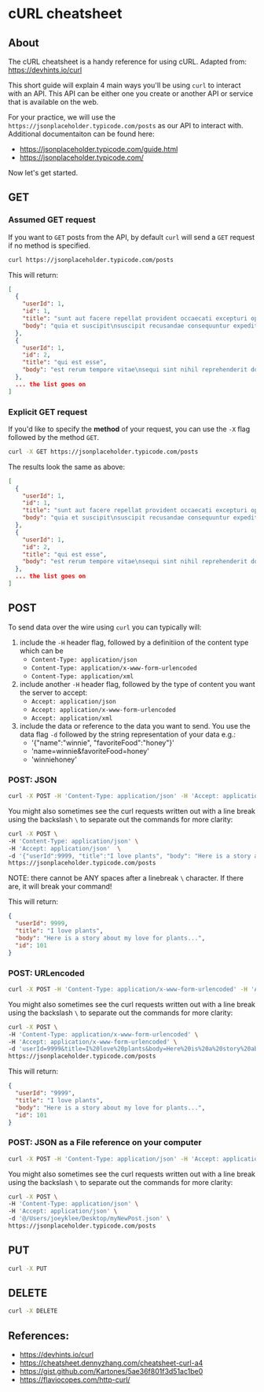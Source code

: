 # cURL cheatsheet

## About

The cURL cheatsheet is a handy reference for using cURL. Adapted from: https://devhints.io/curl

This short guide will explain 4 main ways you'll be using `curl` to interact with an API. This API can be either one you create or another API or service that is available on the web.

For your practice, we will use the `https://jsonplaceholder.typicode.com/posts` as our API to interact with.  
Additional documentaiton can be found here:
* https://jsonplaceholder.typicode.com/guide.html
* https://jsonplaceholder.typicode.com/

Now let's get started.

## GET

### Assumed GET request

If you want to `GET` posts from the API, by default `curl` will send a `GET` request if no method is specified.

```sh
curl https://jsonplaceholder.typicode.com/posts
```

This will return:

```json
[
  {
    "userId": 1,
    "id": 1,
    "title": "sunt aut facere repellat provident occaecati excepturi optio reprehenderit",
    "body": "quia et suscipit\nsuscipit recusandae consequuntur expedita et cum\nreprehenderit molestiae ut ut quas totam\nnostrum rerum est autem sunt rem eveniet architecto"
  },
  {
    "userId": 1,
    "id": 2,
    "title": "qui est esse",
    "body": "est rerum tempore vitae\nsequi sint nihil reprehenderit dolor beatae ea dolores neque\nfugiat blanditiis voluptate porro vel nihil molestiae ut reiciendis\nqui aperiam non debitis possimus qui neque nisi nulla"
  },
  ... the list goes on
]
```


### Explicit GET request

If you'd like to specify the **method** of your request, you can use the `-X` flag followed by the method `GET`. 

```sh
curl -X GET https://jsonplaceholder.typicode.com/posts
```

The results look the same as above: 
```json
[
  {
    "userId": 1,
    "id": 1,
    "title": "sunt aut facere repellat provident occaecati excepturi optio reprehenderit",
    "body": "quia et suscipit\nsuscipit recusandae consequuntur expedita et cum\nreprehenderit molestiae ut ut quas totam\nnostrum rerum est autem sunt rem eveniet architecto"
  },
  {
    "userId": 1,
    "id": 2,
    "title": "qui est esse",
    "body": "est rerum tempore vitae\nsequi sint nihil reprehenderit dolor beatae ea dolores neque\nfugiat blanditiis voluptate porro vel nihil molestiae ut reiciendis\nqui aperiam non debitis possimus qui neque nisi nulla"
  },
  ... the list goes on
]
```


## POST

To send data over the wire using `curl` you can typically will:
1. include the `-H` header flag, followed by a definitiion of the content type which can be
   - `Content-Type: application/json` 
   - `Content-Type: application/x-www-form-urlencoded` 
   - `Content-Type: application/xml` 
2. include another `-H` header flag, followed by the type of content you want the server to accept:
   - `Accept: application/json`
   - `Accept: application/x-www-form-urlencoded`
   - `Accept: application/xml`
3. include the data or reference to the data you want to send. You use the data flag `-d` followed by the string representation of your data e.g.:
   - '{"name":"winnie", "favoriteFood":"honey"}' 
   - 'name=winnie&favoriteFood=honey' 
   - '<data><name>winnie</name><favoriteFood>honey</favoriteFood></data>' 

### POST: JSON

```sh
curl -X POST -H 'Content-Type: application/json' -H 'Accept: application/json' -d '{"userId":9999, "title":"I love plants", "body": "Here is a story about my love for plants..." }' https://jsonplaceholder.typicode.com/posts
```

You might also sometimes see the curl requests written out with a line break using the backslash `\` to separate out the commands for more clarity:

```sh
curl -X POST \
-H 'Content-Type: application/json' \
-H 'Accept: application/json'  \
-d '{"userId":9999, "title":"I love plants", "body": "Here is a story about my love for plants..." }' \
https://jsonplaceholder.typicode.com/posts
```

NOTE: there cannot be ANY spaces after a linebreak `\` character. If there are, it will break your command!

This will return:
```json
{
  "userId": 9999,
  "title": "I love plants",
  "body": "Here is a story about my love for plants...",
  "id": 101
}
```



### POST: URLencoded

```sh
curl -X POST -H 'Content-Type: application/x-www-form-urlencoded' -H 'Accept: application/x-www-form-urlencoded' -d 'userId=9999&title=I%20love%20plants&body=Here%20is%20a%20story%20about%20my%20love%20for%20plants...' https://jsonplaceholder.typicode.com/posts
```

You might also sometimes see the curl requests written out with a line break using the backslash `\` to separate out the commands for more clarity:

```sh
curl -X POST \
-H 'Content-Type: application/x-www-form-urlencoded' \
-H 'Accept: application/x-www-form-urlencoded' \
-d 'userId=9999&title=I%20love%20plants&body=Here%20is%20a%20story%20about%20my%20love%20for%20plants...' \
https://jsonplaceholder.typicode.com/posts
```

This will return:
```json
{
  "userId": "9999",
  "title": "I love plants",
  "body": "Here is a story about my love for plants...",
  "id": 101
}
```

### POST: JSON as a File reference on your computer

```sh
curl -X POST -H 'Content-Type: application/json' -H 'Accept: application/json' -d '@/Users/joeyklee/Desktop/myNewPost.json' https://jsonplaceholder.typicode.com/posts
```

You might also sometimes see the curl requests written out with a line break using the backslash `\` to separate out the commands for more clarity:

```sh
curl -X POST \
-H 'Content-Type: application/json' \
-H 'Accept: application/json' \
-d '@/Users/joeyklee/Desktop/myNewPost.json' \
https://jsonplaceholder.typicode.com/posts
```


## PUT

```sh
curl -X PUT 
```

## DELETE

```sh
curl -X DELETE
```



## References:
* https://devhints.io/curl
* https://cheatsheet.dennyzhang.com/cheatsheet-curl-a4
* https://gist.github.com/Kartones/5ae36f801f3d51ac1be0
* https://flaviocopes.com/http-curl/